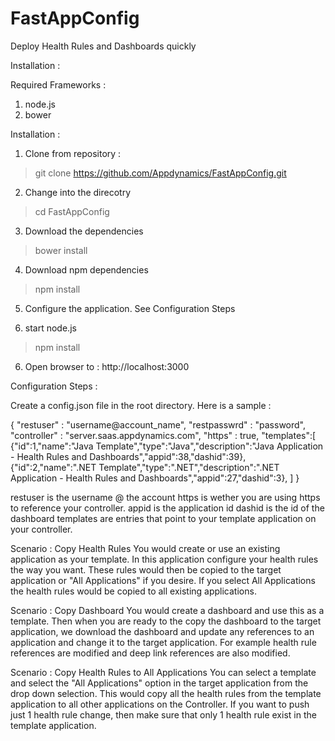FastAppConfig
==========

Deploy Health Rules and Dashboards quickly

Installation :

Required Frameworks :
1. node.js
2. bower

Installation :

1. Clone from repository : 
>git clone https://github.com/Appdynamics/FastAppConfig.git

2. Change into the direcotry
> cd FastAppConfig

3. Download the dependencies
> bower install

4. Download npm dependencies
> npm install

5. Configure the application. See Configuration Steps

6. start node.js
> npm install

6. Open browser to :
http://localhost:3000

Configuration Steps :

Create a config.json file in the root directory. Here is a sample :

{
	"restuser" : "username@account_name",
	"restpasswrd" : "password",
	"controller" : "server.saas.appdynamics.com",
	"https" : true,
	"templates":[
		{"id":1,"name":"Java Template","type":"Java","description":"Java Application - Health Rules and Dashboards","appid":38,"dashid":39},
		{"id":2,"name":".NET Template","type":".NET","description":".NET Application - Health Rules and Dashboards","appid":27,"dashid":3},
	]
}

restuser is the username @ the account 
https is wether you are using https to reference your controller.
appid is the application id
dashid is the id of the dashboard
templates are entries that point to your template application on your controller. 

Scenario : Copy Health Rules
You would create or use an existing application as your template. In this application configure your health rules the way you want. These
rules would then be copied to the target application or "All Applications" if you desire. If you select All Applications the health rules 
would be copied to all existing applications.

Scenario : Copy Dashboard
You would create a dashboard and use this as a template. Then when you are ready to the copy the dashboard to the target application, we download the 
dashboard and update any references to an application and change it to the target application. For example health rule references are modified
and deep link references are also modified.

Scenario : Copy Health Rules to All Applications
You can select a template and select the "All Applications" option in the target application from the drop down selection. This would copy
all the health rules from the template application to all other applications on the Controller. 
If you want to push just 1 health rule change, then make sure that only 1 health rule exist in the template application.




